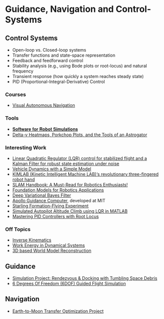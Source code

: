 # Guidance, Navigation and Control-Systems

## Control Systems

- Open-loop vs. Closed-loop systems
- Transfer functions and state-space representation
- Feedback and feedforward control
- Stability analysis (e.g., using Bode plots or root-locus) and natural frequency
- Transient response (how quickly a system reaches steady state)
- PID (Proportional-Integral-Derivative) Control

### Courses
- [Visual Autonomous Navigation](https://www.linkedin.com/posts/enzo-ghisoni-robotics_robotics-activity-7313530619362258945-Bclp/?utm_source=share&utm_medium=member_android&rcm=ACoAAD-ruCgBJnujmeLzmj1X4DpLLTuxktERedQ)

### Tools
- [𝐒𝐨𝐟𝐭𝐰𝐚𝐫𝐞 𝐟𝐨𝐫 𝐑𝐨𝐛𝐨𝐭 𝐒𝐢𝐦𝐮𝐥𝐚𝐭𝐢𝐨𝐧𝐬](https://www.linkedin.com/posts/parthkanate_l047-robotics-simulationtools-activity-7314255418602479617-GpDc/?utm_source=share&utm_medium=member_android&rcm=ACoAAD-ruCgBJnujmeLzmj1X4DpLLTuxktERedQ)
- [Delta-v Heatmaps, Porkchop Plots, and the Tools of an Astrogator](https://www.linkedin.com/posts/daniil-galakhov_space-spaceflight-astrodynamics-ugcPost-7326974338367119360-pK10/?utm_source=share&utm_medium=member_android&rcm=ACoAAD-ruCgBJnujmeLzmj1X4DpLLTuxktERedQ)
  
### Interesting Work
- [Linear Quadratic Regulator (LQR) control for stabilized flight and a Kalman Filter for robust state estimation under noise](https://www.linkedin.com/posts/parthmotaphale_aerospace-aerospaceengineering-guidancecontrol-activity-7308203299973865473-c8TT/?utm_source=share&utm_medium=member_android&rcm=ACoAAD-ruCgBJnujmeLzmj1X4DpLLTuxktERedQ)
- [Vehicle Dynamics with a Simple Model](https://www.linkedin.com/posts/krishna-teja-7005aa158_simscape-multibody-vehicledynamics-ugcPost-7312343381127372801-stKA/?utm_source=share&utm_medium=member_android&rcm=ACoAAD-ruCgBJnujmeLzmj1X4DpLLTuxktERedQ)
- [KIMLAB (Kinetic Intelligent Machine LAB)‘s revolutionary three-fingered robot hand](https://www.linkedin.com/posts/ilir-aliu_who-said-you-need-%F0%9D%97%99%F0%9D%97%9C%F0%9D%97%A9%F0%9D%97%98-fingers-paper-ugcPost-7311436470605561856-ZpSR/?utm_source=share&utm_medium=member_android&rcm=ACoAAD-ruCgBJnujmeLzmj1X4DpLLTuxktERedQ)
- [SLAM Handbook: A Must-Read for Robotics Enthusiasts!](https://www.linkedin.com/posts/enzo-ghisoni-robotics_robotics-slam-activity-7313168361721348096-bpr0/?utm_source=share&utm_medium=member_android&rcm=ACoAAD-ruCgBJnujmeLzmj1X4DpLLTuxktERedQ)
- [Foundation Models for Robotics Applications](https://www.linkedin.com/posts/enzo-ghisoni-robotics_ai-robotics-activity-7315704944609714177-Vo1i?utm_source=share&utm_medium=member_android&rcm=ACoAAD-ruCgBJnujmeLzmj1X4DpLLTuxktERedQ)
- [Deep Variational Bayes Filter](https://www.linkedin.com/posts/ilir-aliu_a-quiet-ai-breakthrough-just-happened-in-ugcPost-7326492965869117440-dz67/?utm_source=share&utm_medium=member_android&rcm=ACoAAD-ruCgBJnujmeLzmj1X4DpLLTuxktERedQ)
- [Apollo Guidance Computer](https://www.linkedin.com/posts/colmdougan_the-apollo-guidance-computer-agc-developed-activity-7324174302809907201-2frA/?utm_source=share&utm_medium=member_android&rcm=ACoAAD-ruCgBJnujmeLzmj1X4DpLLTuxktERedQ), developed at MIT
- [Starling Formation-Flying Experiment](https://www.linkedin.com/posts/simone-d-amico-0b4a873_nasa-starling-swarm-ugcPost-7327061392518217728-9DG0/?utm_source=share&utm_medium=member_android&rcm=ACoAAD-ruCgBJnujmeLzmj1X4DpLLTuxktERedQ)
- [Simulated Autopilot Altitude Climb using LQR in MATLAB](https://www.linkedin.com/posts/thejash-gowda-k-43398420a_studentproject-matlab-controlsystems-activity-7327342164328243200-M_wT/?utm_source=share&utm_medium=member_android&rcm=ACoAAD-ruCgBJnujmeLzmj1X4DpLLTuxktERedQ)
- [Mastering PID Controllers with Root Locus](https://www.linkedin.com/posts/premkumar-k-5b4b57122_pid-root-locus-activity-7328411285627244545-R4_Z/?utm_source=share&utm_medium=member_android&rcm=ACoAAD-ruCgBJnujmeLzmj1X4DpLLTuxktERedQ)

### Off Topics
- [Inverse Kinematics](https://www.linkedin.com/posts/mvlino_inverse-kinematics-solution-activity-7293712728077049856-MWGk/?utm_source=share&utm_medium=member_android)
- [Work Energy in Dynamical Systems](https://www.linkedin.com/posts/lonny-thompson_work-energy-principles-to-solve-dynamic-motion-activity-7311702917307072513-HPPT/?utm_source=share&utm_medium=member_android&rcm=ACoAAD-ruCgBJnujmeLzmj1X4DpLLTuxktERedQ)
- [3D based World Model Reconstruction](https://www.linkedin.com/posts/tongduyson_autonomousdriving-adas-ai-activity-7313200198883684353-6G-u?utm_source=share&utm_medium=member_android&rcm=ACoAAD-ruCgBJnujmeLzmj1X4DpLLTuxktERedQ)

## Guidance 
- [Simulation Project: Rendezvous & Docking with Tumbling Space Debris](https://www.linkedin.com/posts/jay-suryawanshi-58325b330_spacedebris-docking-rendezvous-activity-7327814403385413632-Xytq/?utm_source=share&utm_medium=member_android&rcm=ACoAAD-ruCgBJnujmeLzmj1X4DpLLTuxktERedQ)
- [6 Degrees Of Freedom (6DOF) Guided Flight Simulation](https://www.linkedin.com/posts/ziv-meri_6-degrees-of-freedom-missile-guidance-simulation-activity-7331302877493129219-mIxo/?utm_source=share&utm_medium=member_android&rcm=ACoAAD-ruCgBJnujmeLzmj1X4DpLLTuxktERedQ)

## Navigation

- [Earth-to-Moon Transfer Optimization Project](https://www.linkedin.com/posts/jon-mathews_earth-to-moon-transfer-optimization-project-activity-7331491184277651457-WdE8/?utm_source=share&utm_medium=member_android&rcm=ACoAAD-ruCgBJnujmeLzmj1X4DpLLTuxktERedQ)
